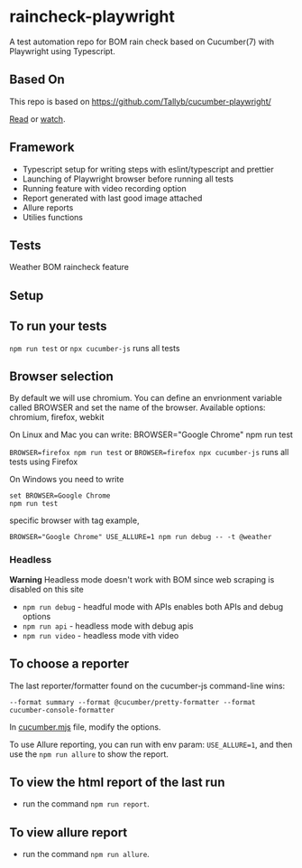 # raincheck-playwright

A test automation repo for BOM rain check based on Cucumber(7) with Playwright using Typescript.

## Based On
This repo is based on https://github.com/Tallyb/cucumber-playwright/

[Read](https://tally-b.medium.com/e2e-testing-with-cucumber-and-playwright-9584d3ef3360) or [watch](https://www.youtube.com/watch?v=PUVFmhYJNJA&list=PLwwCtx3xQxlVMZzS4oi2TafVRngQ1wF_0&index=2). 


## Framework

- Typescript setup for writing steps with eslint/typescript and prettier
- Launching of Playwright browser before running all tests
- Running feature with video recording option
- Report generated with last good image attached
- Allure reports
- Utilies functions
## Tests

Weather BOM raincheck feature

## Setup

## To run your tests

`npm run test` or `npx cucumber-js` runs all tests

## Browser selection

By default we will use chromium. You can define an envrionment variable called BROWSER and
set the name of the browser. Available options: chromium, firefox, webkit

On Linux and Mac you can write:
BROWSER="Google Chrome" npm run test

`BROWSER=firefox npm run test` or `BROWSER=firefox npx cucumber-js` runs all tests using Firefox

On Windows you need to write

```
set BROWSER=Google Chrome
npm run test
```

specific browser with tag example,
```
BROWSER="Google Chrome" USE_ALLURE=1 npm run debug -- -t @weather
```

### Headless

**Warning**
Headless mode doesn't work with BOM since web scraping is disabled on this site

- `npm run debug` - headful mode with APIs enables both APIs and debug options
- `npm run api` - headless mode with debug apis
- `npm run video` - headless mode vith video

## To choose a reporter

The last reporter/formatter found on the cucumber-js command-line wins:

```text
--format summary --format @cucumber/pretty-formatter --format cucumber-console-formatter
```

In [cucumber.mjs](cucumber.mjs) file, modify the options.


To use Allure reporting, you can run with env param: `USE_ALLURE=1`, and then use the `npm run allure` to show the report.


## To view the html report of the last run

- run the command `npm run report`.

## To view allure report
- run the command `npm run allure`.


